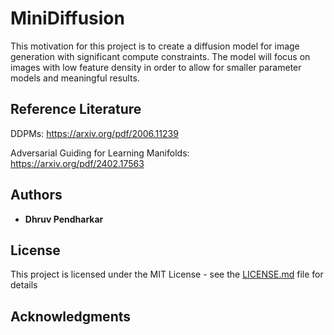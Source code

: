 # MiniDiffusion

This motivation for this project is to create a diffusion model for image generation with significant compute constraints. The model will focus on images with low feature density in order to allow for smaller parameter models and meaningful results.

## Reference Literature

DDPMs: https://arxiv.org/pdf/2006.11239

Adversarial Guiding for Learning Manifolds: https://arxiv.org/pdf/2402.17563

## Authors

* **Dhruv Pendharkar**

## License

This project is licensed under the MIT License - see the [LICENSE.md](LICENSE.md) file for details

## Acknowledgments



